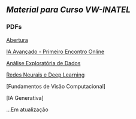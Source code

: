 ## *Material para Curso VW-INATEL*

### PDFs
[Abertura](https://github.com/rlrocha90/CursoVW/blob/8825ebca7f04d1d5c87d316af739831fc4623454/PDFs/00%20-%20Abertura.pdf)  

[IA Avançado - Primeiro Encontro Online](https://github.com/rlrocha90/CursoVW/blob/5d1ccaad040fbcaf36a15d759db9c86af6b67401/PDFs/00%20-%20IA%20Avan%C3%A7ado%20-%20Introdu%C3%A7%C3%A3o.pdf)  

[Análise Exploratória de Dados](https://github.com/rlrocha90/CursoVW/blob/5d1ccaad040fbcaf36a15d759db9c86af6b67401/PDFs/01%20-%20An%C3%A1lise%20Explorat%C3%B3ria%20de%20Dados.pdf)  

[Redes Neurais e Deep Learning](https://github.com/rlrocha90/CursoVW/blob/4a45cc5cce18b7bf05d3113c167a7a86c6b350d1/PDFs/02%20-%20Redes%20Neurais%20e%20Deep%20Learning.pdf)

[Fundamentos de Visão Computacional]  

[IA Generativa]  

...Em atualização
